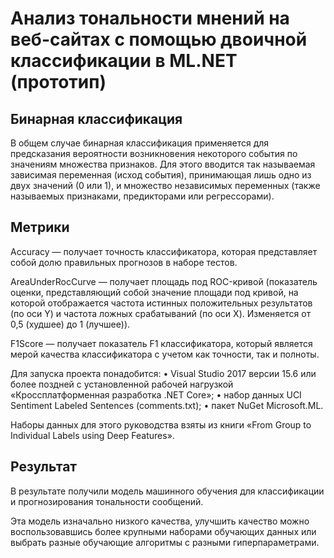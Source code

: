 ﻿# Анализ тональности мнений на веб-сайтах с помощью двоичной классификации в ML.NET (прототип)

## Бинарная классификация

В общем случае бинарная классификация применяется для предсказания вероятности возникновения некоторого события по значениям множества признаков. Для этого вводится так называемая зависимая переменная (исход события), принимающая лишь одно из двух значений (0 или 1), и множество независимых переменных (также называемых признаками, предикторами или регрессорами).

## Метрики

Accuracy — получает точность классификатора, которая представляет собой долю правильных прогнозов в наборе тестов.

AreaUnderRocCurve — получает площадь под ROC-кривой (показатель оценки, представляющий собой значение площади под кривой, на которой отображается частота истинных положительных результатов (по оси Y) и частота ложных срабатываний (по оси X). Изменяется от 0,5 (худшее) до 1 (лучшее)).

F1Score — получает показатель F1 классификатора, который является мерой качества классификатора с учетом как точности, так и полноты.


Для запуска проекта понадобится:
 •	Visual Studio 2017 версии 15.6 или более поздней с установленной рабочей нагрузкой «Кроссплатформенная разработка .NET Core»;
 •	набор данных UCI Sentiment Labeled Sentences (comments.txt);
 •	пакет NuGet Microsoft.ML. 

 Наборы данных для этого руководства взяты из книги «From Group to Individual Labels using Deep Features».

## Результат
В результате получили модель машинного обучения для классификации и прогнозирования тональности сообщений.

Эта модель изначально низкого качества, улучшить качество можно воспользовавшись более крупными наборами обучающих данных или выбрать разные обучающие алгоритмы с разными гиперпараметрами. 

